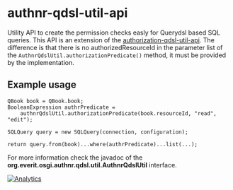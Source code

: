 # authnr-qdsl-util-api

Utility API to create the permission checks easly for Querydsl based SQL 
queries. This API is an extension of the [authorization-qdsl-util-api][1]. The 
difference is that there is no authorizedResourceId  in the parameter list of 
the ```AuthnrQdslUtil.authorizationPredicate()``` method, it must be provided 
by the implementation.

## Example usage

```
QBook book = QBook.book;
BooleanExpression authrPredicate = 
    authnrQdslUtil.authorizationPredicate(book.resourceId, "read", "edit");

SQLQuery query = new SQLQuery(connection, configuration);

return query.from(book)...where(authrPredicate)...list(...);
```

For more information check the javadoc of the 
__org.everit.osgi.authnr.qdsl.util.AuthnrQdslUtil__ interface.

[![Analytics](https://ga-beacon.appspot.com/UA-15041869-4/everit-org/authnr-qdsl-util-api)](https://github.com/igrigorik/ga-beacon) 

[1]: https://github.com/everit-org/authorization-qdsl-util-api
